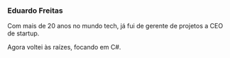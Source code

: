 ### Eduardo Freitas

Com mais de 20 anos no mundo tech, já fui de gerente de projetos a CEO de startup. 

Agora voltei às raízes, focando em C#. 

<!--
**eduardoboca/eduardoboca** is a ✨ _special_ ✨ repository because its `README.md` (this file) appears on your GitHub profile.

Here are some ideas to get you started:

- 🔭 I’m currently working on ...
- 🌱 I’m currently learning ...
- 👯 I’m looking to collaborate on ...
- 🤔 I’m looking for help with ...
- 💬 Ask me about ...
- 📫 How to reach me: ...
- 😄 Pronouns: ...
- ⚡ Fun fact: ...
-->
